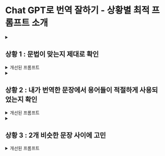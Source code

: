 # Chat GPT로 번역 잘하기 - 상황별 최적 프롬프트 소개


<details>
<summary><h2>상황 1 : 문법이 맞는지 제대로 확인</h2></summary>
원문 : 그녀는 오랜 시간 음악을 공부했습니다.<br/>
번역한 문장 : She long time studied music.  
</details>
<details>
<summary>개선된 프롬프트</summary>
나는 번역이 문법적으로 정확할 뿐만 아니라, 영어권 청자들에게도 자연스럽게 잘 와닿게 하고 싶음.
- 번역문의 문법을 검사하고 문법이 틀렸다면 왜 틀렸는지, 다음엔 안틀릴 수 있도록 이유를 설명해줘. 최대한 쉽게 설명해줘
- 그리고 더 자연스럽거나 매력적으로 들릴 수 있는 다른 표현을 3개 제안해줘
- 번역문은아래와 같아
    - 'She long time studied music.'
- 특히 원문의 느낌을 유지하면서 영어로 자연스럽게 들릴 수 있도록 하는 것이 중요해 . 원문은 '그녀는 오랜 시간 음악을 공부했습니다.'"여기서 정말 오랜시간 고생하면서 공부한 느낌도 강조하고 싶어
</details>



<details>
<summary><h2>상황 2 : 내가 번역한 문장에서 용어들이 적절하게 사용되었는지 확인</h2></summary>

원문 : 행정안전부은 2024년 사용자 중심의 공공 웹·앱 사용자 인터페이스(UI)와 사용자 경험(UX) 혁신을 위해 12억원 규모의 예산을 투입하여 본격 개선한다.  <br/>
번역한 문장 : The Ministry of Public Administration and Security will invest 1.2 billion won in budget to innovate user-based public web and app user interface (UI) and user experience (UX) in 2024 to improve it.

</details>
<details>
<summary>개선된 프롬프트</summary>
원문 : 행정안전부은 2024년 사용자 중심의 공공 웹·앱 사용자 인터페이스(UI)와 사용자 경험(UX) 혁신을 위해 12억원 규모의 예산을 투입하여 본격 개선한다.

번역 : The Ministry of Public Administration and Security will invest 1.2 billion won in budget to innovate user-centered public web and app user interface (UI) and user experience (UX) in 2024 to improve it in earnest.

- 내가 번역한 영어 문장 어때? 이상하면 이유를 알려줘
- 특히 사용자 경험 혁신, 사용자 중심, 공공 웹앱 같은 전문 용어들의 번역이 제대로 된게 맞는지 꼭 확인해주고 이유를 알려줘
- 번역을 개선할 수 있으면, 영어적으로 자연스럽게 표현해줘
- 이 글은 정부의 보도자료이기 떄문에 문장이 간결하고 정확하고 분명해야 해
- 개선된 번역문은 3가지 옵션을 주고, 왜 그렇게 번역했는지 이유도 설명해줘
- 그리고 그 중에서 가장 좋은 옵션을 선정해줘
</details>


<details>
<summary><h2>상황 3 : 2개 비슷한 문장 사이에 고민</h2></summary>

원문 : 해당 장치는 인터넷에 쉽게 접근할 수 있도록 한다.   <br/>
번역 1 : The device enables easy access to the internet.   <br/>
번역 2 : The device facilitates easy access to the internet.  
</details>

<details>
<summary>개선된 프롬프트</summary>
번역 1) The device enables easy access to the internet

번역 2) The device facilitates easy access to the internet.

- 두 번역 문장 중 어떤게 낫니?
- 원문 : 해당 장치는 인터넷에 쉽게 접근할 수 있도록 한다.
- 원문은 기술적 제품을 설명하는 글이다
- 특히 enable와 facilitate의 미묘한 차이를 구체적으로 설명해주고, 어떤 상황에서는 어떤 단어를 쓰는게 더 맞는지 추천해줘
- 두 번역문장 말고도 대안이 있으면 알려주고 이유를 설명해줘
</details>

